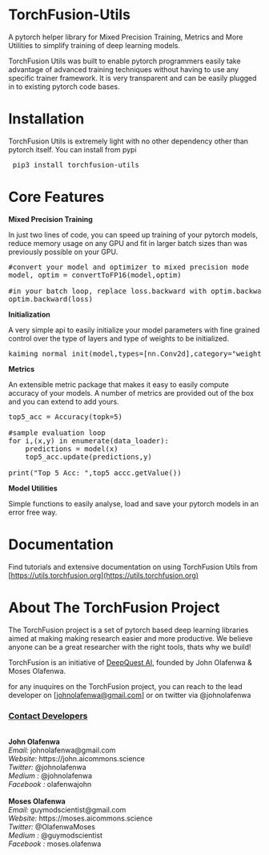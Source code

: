 # TorchFusion-Utils
A pytorch helper library for Mixed Precision Training, Metrics and More Utilities to simplify training of deep learning models.

TorchFusion Utils was built to enable pytorch programmers easily take advantage of advanced training techniques without having to use any specific trainer framework. It is very transparent and can be easily plugged in to existing pytorch code bases.

# Installation

TorchFusion Utils is extremely light with no other dependency other than pytorch itself. 
You can install from pypi

<pre> pip3 install torchfusion-utils </pre>


# Core Features

**Mixed Precision Training**

In just two lines of code, you can speed up training of your pytorch models, reduce memory usage on any GPU and fit in larger batch sizes than was previously possible on your GPU.

<pre>#convert your model and optimizer to mixed precision mode
model, optim = convertToFP16(model,optim)

#in your batch loop, replace loss.backward with optim.backward(loss)
optim.backward(loss)
</pre>

**Initialization**

A very simple api to easily initialize your model parameters with fine grained control over the type of layers and type of weights to be initialized.

<pre>
kaiming_normal_init(model,types=[nn.Conv2d],category="weight")
</pre>

**Metrics**

An extensible metric package that makes it easy to easily compute accuracy of your models. A number of metrics are provided out of the box and you can extend to add yours.

<pre>
top5_acc = Accuracy(topk=5)

#sample evaluation loop
for i,(x,y) in enumerate(data_loader):
    predictions = model(x)
    top5_acc.update(predictions,y)

print("Top 5 Acc: ",top5_accc.getValue())
</pre>

**Model Utilities**

Simple functions to easily analyse, load and save your pytorch models in an error free way.

# Documentation

Find tutorials and extensive documentation on using TorchFusion Utils from [https://utils.torchfusion.org](https://utils.torchfusion.org)


# About The TorchFusion Project

The TorchFusion project is a set of pytorch based deep learning libraries aimed at making making research easier and more productive. We believe anyone can be a great researcher with the right tools, thats why we build!

TorchFusion is an initiative of [DeepQuest AI](https://deepquestai.com), founded by John Olafenwa & Moses Olafenwa.

for any inuquires on the TorchFusion project, you can reach to the lead developer on [johnolafenwa@gmail.com]
or on twitter via @johnolafenwa

</pre>


<h3><b><u>Contact Developers</u></b></h3>
 <p>
  <br>
      <b>John Olafenwa</b> <br>
    <i>Email: </i>    <a style="text-decoration: none;"  href="mailto:johnolafenwa@gmail.com"> johnolafenwa@gmail.com</a> <br>
      <i>Website: </i>    <a style="text-decoration: none;" target="_blank" href="https://john.aicommons.science"> https://john.aicommons.science</a> <br>
      <i>Twitter: </i>    <a style="text-decoration: none;" target="_blank" href="https://twitter.com/johnolafenwa"> @johnolafenwa</a> <br>
      <i>Medium : </i>    <a style="text-decoration: none;" target="_blank" href="https://medium.com/@johnolafenwa"> @johnolafenwa</a> <br>
      <i>Facebook : </i>    <a style="text-decoration: none;" href="https://facebook.com/olafenwajohn"> olafenwajohn</a> <br>

<br>
  <b>Moses Olafenwa</b> <br>
    <i>Email: </i>    <a style="text-decoration: none;"  href="mailto:guymodscientist@gmail.com"> guymodscientist@gmail.com</a> <br>
      <i>Website: </i>    <a style="text-decoration: none;" target="_blank" href="https://moses.aicommons.science"> https://moses.aicommons.science</a> <br>
      <i>Twitter: </i>    <a style="text-decoration: none;" target="_blank" href="https://twitter.com/OlafenwaMoses"> @OlafenwaMoses</a> <br>
      <i>Medium : </i>    <a style="text-decoration: none;" target="_blank" href="https://medium.com/@guymodscientist"> @guymodscientist</a> <br>
      <i>Facebook : </i>    <a style="text-decoration: none;" target="_blank" href="https://facebook.com/moses.olafenwa"> moses.olafenwa</a> <br>
<br>
 </p>

 <br>
